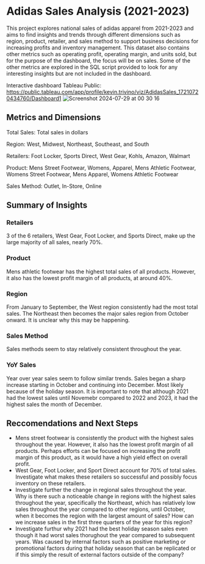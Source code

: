 # Adidas Sales Analysis (2021-2023)
This project explores national sales of adidas apparel from 2021-2023 and aims to find insights and trends through different dimensions such as region, product, retailer, and sales method to support business decisions for increasing profits and inventory management. This dataset also contains other metrics such as operating profit, operating margin, and units sold, but for the purpose of the dashboard, the focus will be on sales. Some of the other metrics are explored in the SQL script provided to look for any interesting insights but are not included in the dashboard.

Interactive dashboard Tableau Public: https://public.tableau.com/app/profile/kevin.trivino/viz/AdidasSales_17210720434760/Dashboard1
![Screenshot 2024-07-29 at 00 30 16](https://github.com/user-attachments/assets/53bce228-43e1-4c73-8b92-ad5173ed5ebf)


## Metrics and Dimensions
Total Sales: Total sales in dollars

Region: West, Midwest, Northeast, Southeast, and South

Retailers: Foot Locker, Sports Direct, West Gear, Kohls, Amazon, Walmart

Product: Mens Street Footwear, Womens, Apparel, Mens Athletic Footwear, Womens Street Footwear, Mens Apparel, Womens Athletic Footwear

Sales Method: Outlet, In-Store, Online

## Summary of Insights

### Retailers
3 of the 6 retailers, West Gear, Foot Locker, and Sports Direct, make up the large majority of all sales, nearly 70%.

### Product
Mens athletic footwear has the highest total sales of all products. However, it also has the lowest profit margin of all products, at around 40%.

### Region
From January to September, the West region consistently had the most total sales. The Northeast then becomes the major sales region from October onward. It is unclear why this may be happening.

### Sales Method
Sales methods seem to stay relatively consistent throughout the year.

### YoY Sales
Year over year sales seem to follow similar trends. Sales began a sharp increase starting in October and continuing into December. Most likely because of the holiday season. It is important to note that although 2021 had the lowest sales until Novemebr compared to 2022 and 2023, it had the highest sales the month of December. 


## Reccomendations and Next Steps
- Mens street footwear is consistently the product with the highest sales throughout the year. However, it also has the lowest profit margin of all products. Perhaps efforts can be focused on increasing the profit margin of this product, as it would have a high yield effect on overall profit.
- West Gear, Foot Locker, and Sport Direct account for 70% of total sales. Investigate what makes these retailers so successful and possibly focus inventory on these retailers.
- Investigate further the change in regional sales throughout the year. Why is there such a noticeable change in regions with the highest sales throughout the year, specifically the Northeast, which has relatively low sales throughout the year compared to other regions, until October, when it becomes the region with the largest amount of sales? How can we increase sales in the first three quarters of the year for this region?
- Investigate furthur why 2021 had the best holiday season sales even though it had worst sales thorughout the year compared to subsequent years. Was caused by internal factors such as positive marketing or promotional factors during that holiday season that can be replicated or if this simply the result of external factors outside of the company?
